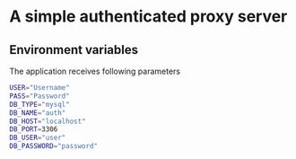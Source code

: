# A simple authenticated proxy server

## Environment variables

The application receives following parameters

```bash
USER="Username"
PASS="Password"
DB_TYPE="mysql"
DB_NAME="auth"
DB_HOST="localhost"
DB_PORT=3306
DB_USER="user"
DB_PASSWORD="password"
```